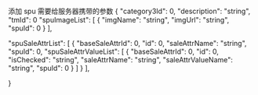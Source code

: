 ###

添加 spu 需要给服务器携带的参数
{
"category3Id": 0,
"description": "string",
"tmId": 0
"spuImageList": [
{
"imgName": "string",
"imgUrl": "string",
"spuId": 0
}
],

"spuSaleAttrList": [
{
"baseSaleAttrId": 0,
"id": 0,
"saleAttrName": "string",
"spuId": 0,
"spuSaleAttrValueList": [
{
"baseSaleAttrId": 0,
"id": 0,
"isChecked": "string",
"saleAttrName": "string",
"saleAttrValueName": "string",
"spuId": 0
}
]
}
],

}
